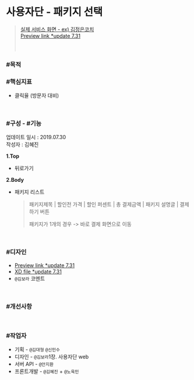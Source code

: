# 사용자단 - 패키지 선택

> [실제 서비스 화면 - ex) 김정은코치](https://www.modooclass.net/class/pay/package/507)  
> [Preview link *update 7.31](https://xd.adobe.com/spec/daff7498-a5c4-4275-6c4a-0668e7018a4b-acce/)   
<br><br>

### #목적

### #핵심지표

- 클릭율 (방문자 대비)

<br>

### #구성 - #기능
업데이트 일시 : 2019.07.30  
작성자 : 김혜진

**1.Top**  
- 뒤로가기

**2.Body**  
- 패키지 리스트
    > 패키지제목 | 할인전 가격 | 할인 퍼센트 | 총 결제금액 | 패키지 설명글 | 결제하기 버튼  
	> 
	> 패키지가 1개의 경우 -> 바로 결제 화면으로 이동


<br>

### #디자인

- [Preview link *update 7.31](https://xd.adobe.com/spec/daff7498-a5c4-4275-6c4a-0668e7018a4b-acce/)   
- [XD file *update 7.31](https://drive.google.com/open?id=19CekTjudzWEcLMs1fszmcSuMufghT40B)
- `@김보라`  코멘트


<br>

### #개선사항


<br>

### #작업자

- 기획 - `@김대형` `@신민수`
- 디자인 - `@김보라`1장. 사용자단 web
- 서버 API - `@안지환`
- 프론트개발 - `@김혜진` + `@노육민`


